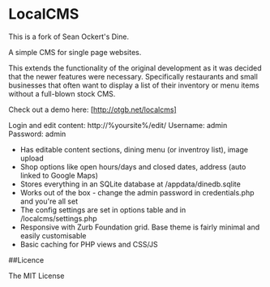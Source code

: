 LocalCMS
====

This is a fork of Sean Ockert's Dine.

A simple CMS for single page websites. 

This extends the functionality of the original development as it was decided that the newer features were necessary.
Specifically restaurants and small businesses that often want to display a list of their inventory or menu items without a full-blown stock CMS.

Check out a demo here: [http://otgb.net/localcms]  

Login and edit content: http://%yoursite%/edit/ 
    Username: admin
    Password: admin

- Has editable content sections, dining menu (or inventroy list), image upload
- Shop options like open hours/days and closed dates, address (auto linked to Google Maps)
- Stores everything in an SQLite database at /appdata/dinedb.sqlite 
- Works out of the box - change the admin password in credentials.php and you're all set
- The config settings are set in options table and in /localcms/settings.php
- Responsive with Zurb Foundation grid. Base theme is fairly minimal and easily customisable
- Basic caching for PHP views and CSS/JS

##Licence

The MIT License






